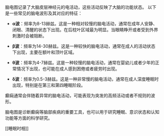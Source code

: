 脑电图记录了大脑皮层神经元的电活动，这些活动反映了大脑的功能状态。
以下是一些常见的脑电波形及其对应的特征：

- **α波**：频率为8-13赫兹。这是一种相对较慢的脑电活动，通常在成年人安静、闭眼、清醒的状态下出现。在后枕叶区域最为明显。当眼睛睁开或者受到外界刺激时会被阻断。

- **β波**：频率为14-30赫兹。这是一种较快的脑电活动，通常在成人的活动状态下出现，主要在额叶和顶叶区域。

- **θ波**：频率为4-7赫兹。这是一种较慢的脑电活动，通常在婴幼儿或者少年的正常情况下出现，也可能在成人感到困倦或者疲劳时出现。

- **δ波**：频率为0.5-3赫兹。这是一种非常慢的脑电活动，通常在成人深度睡眠时出现，特别是在第三和第四睡眠阶段。

癫痫通常会伴随着异常的脑电活动，可能表现为突发的高频活动或者不规则的波形。

脑电图是诊断癫痫等脑部疾病的重要工具，也可以用于研究睡眠、意识状态和认知功能等方面的科学研究。

[[睡眠时相]]